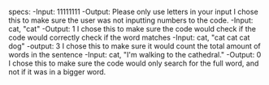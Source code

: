 specs:
-Input: 11111111
    -Output: Please only use letters in your input
I chose this to make sure the user was not inputting numbers to the code.
-Input: cat, "cat"
    -Output: 1
I chose this to make sure the code would check if the code would correctly check if the word matches
-Input: cat, "cat cat cat dog"
    -output: 3
I chose this to make sure it would count the total amount of words in the sentence
-Input: cat, "I'm walking to the cathedral."
    -Output: 0
I chose this to make sure the code would only search for the full word, and not if it was in a bigger word.
